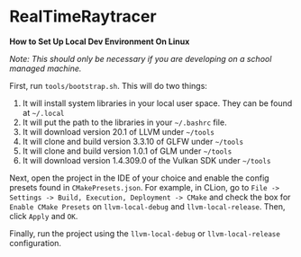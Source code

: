 # RealTimeRaytracer

**How to Set Up Local Dev Environment On Linux**

*Note: This should only be necessary if you are developing on a school managed machine.*

First, run `tools/bootstrap.sh`. This will do two things:

1. It will install system libraries in your local user space. They can be found at `~/.local`
2. It will put the path to the libraries in your `~/.bashrc` file.
3. It will download version 20.1 of LLVM under `~/tools`
4. It will clone and build version 3.3.10 of GLFW under `~/tools`
5. It will clone and build version 1.0.1 of GLM under `~/tools`
6. It will download version 1.4.309.0 of the Vulkan SDK under `~/tools`

Next, open the project in the IDE of your choice and enable the config presets found in `CMakePresets.json`.
For example, in CLion, go to `File -> Settings -> Build, Execution, Deployment -> CMake` and check the box for 
`Enable CMake Presets` on `llvm-local-debug` and `llvm-local-release`. Then, click `Apply` and `OK`.

Finally, run the project using the `llvm-local-debug` or `llvm-local-release` configuration.
